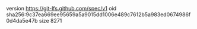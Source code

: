 version https://git-lfs.github.com/spec/v1
oid sha256:9c37ea669ee95659a5a9015dd1006e489c7612b5a983ed0674986f0d4da5e47b
size 8271
